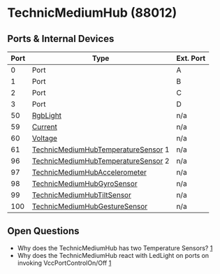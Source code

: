 # TechnicMediumHub (88012)

## Ports & Internal Devices

| Port | Type | Ext. Port |
| --- | --- | --- |
| 0  | Port | A |
| 1  | Port | B |
| 2  | Port | C |
| 3  | Port | D |
| 50 | [RgbLight](../devices/rgblight.md) | n/a |
| 59 | [Current](../devices/current.md) | n/a |
| 60 | [Voltage](../devices/voltage.md) | n/a |
| 61 | [TechnicMediumHubTemperatureSensor](../devices/technicmediumhub-temperaturesensor.md) 1 | n/a |
| 96 | [TechnicMediumHubTemperatureSensor](../devices/technicmediumhub-temperaturesensor.md) 2 | n/a |
| 97 | [TechnicMediumHubAccelerometer](../devices/technicmediumhub-accelerometer.md) | n/a |
| 98 | [TechnicMediumHubGyroSensor](../devices/technicmediumhub-gyrosensor.md) | n/a |
| 99 | [TechnicMediumHubTiltSensor](../devices/technicmediumhub-tiltsensor.md) | n/a |
| 100 | [TechnicMediumHubGestureSensor](../devices/technicmediumhub-gesturesensor.md) | n/a |

## Open Questions

- Why does the TechnicMediumHub has two Temperature Sensors? [1](https://github.com/sharpbrick/powered-up/issues/31)
- Why does the TechnicMediumHub react with LedLight on ports on invoking VccPortControlOn/Off [1](https://github.com/sharpbrick/powered-up/issues/24)
